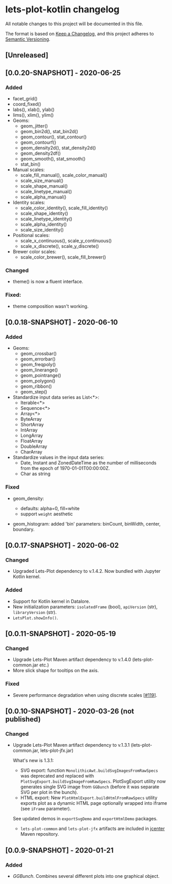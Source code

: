# lets-plot-kotlin changelog

All notable changes to this project will be documented in this file.

The format is based on [Keep a Changelog](https://keepachangelog.com/en/1.0.0/),
and this project adheres to [Semantic Versioning](https://semver.org/spec/v2.0.0.html).

## [Unreleased]

## [0.0.20-SNAPSHOT] - 2020-06-25
### Added
- facet_grid() 
- coord_fixed()
- labs(), xlab(), ylab()
- lims(), xlim(), ylim()
- Geoms:
    - geom_jitter()
    - geom_bin2d(), stat_bin2d()
    - geom_contour(), stat_contour()
    - geom_contourf()
    - geom_density2d(), stat_density2d()
    - geom_density2df()
    - geom_smooth(), stat_smooth()
    - stat_bin()
- Manual scales:
    - scale_fill_manual(), scale_color_manual()
    - scale_size_manual()
    - scale_shape_manual()
    - scale_linetype_manual()
    - scale_alpha_manual()
- Identity scales:
    - scale_color_identity(), scale_fill_identity()
    - scale_shape_identity()
    - scale_linetype_identity()
    - scale_alpha_identity()
    - scale_size_identity()
- Positional scales:
    - scale_x_continuous(), scale_y_continuous()
    - scale_x_discrete(), scale_y_discrete()
- Brewer color scales:
    - scale_color_brewer(), scale_fill_brewer()
 
### Changed
- theme() is now a fluent interface.

### Fixed:
- theme composition wasn't working.

## [0.0.18-SNAPSHOT] - 2020-06-10
### Added
- Geoms:
    - geom_crossbar()
    - geom_errorbar()
    - geom_freqpoly()
    - geom_linerange()
    - geom_pointrange()
    - geom_polygon()
    - geom_ribbon()
    - geom_step()    
- Standardize input data series as List<*>:
    - Iterable<*>
    - Sequence<*>
    - Array<*>
    - ByteArray
    - ShortArray
    - IntArray
    - LongArray
    - FloatArray
    - DoubleArray
    - CharArray
- Standardize values in the input data series:
    - Date, Instant and ZonedDateTime as the number of milliseconds from the epoch of 1970-01-01T00:00:00Z.
    - Char as string

### Fixed
- geom_density: 
    - defaults: alpha=0, fill=white
    - support `weight` aesthetic

- geom_histogram: added 'bin' parameters: binCount, binWidth, center, boundary.

## [0.0.17-SNAPSHOT] - 2020-06-02
### Changed
- Upgraded Lets-Plot dependency to v.1.4.2. Now bundled with Jupyter Kotlin kernel. 

### Added
- Support for Kotlin kernel in Datalore.
- New initialization parameters: `isolatedFrame` (bool), `apiVersion` (str), `libraryVersion` (str).
- `LetsPlot.showInfo()`.
 

## [0.0.11-SNAPSHOT] - 2020-05-19
### Changed
- Upgrade Lets-Plot Maven artifact dependency to v.1.4.0 (lets-plot-common.jar etc.)
- More slick shape for tooltips on the axis.

### Fixed
 - Severe performance degradation when using discrete scales [[#119](https://github.com/JetBrains/lets-plot/issues/119)].


## [0.0.10-SNAPSHOT] - 2020-03-26 (not published)
### Changed
- Upgrade Lets-Plot Maven artifact dependency to v.1.3.1 (lets-plot-common.jar, lets-plot-jfx.jar)
  
  What's new is 1.3.1:
    - SVG export: function `MonolithicAwt.buildSvgImagesFromRawSpecs` was deprecated and replaced with  
    `PlotSvgExport.buildSvgImageFromRawSpecs`. PlotSvgExport utility now generates single SVG image from `GGBunch` 
    (before it was separate SVG per plot in the bunch).
    - HTML export: New `PlotHtmlExport.buildHtmlFromRawSpecs` utility exports plot as a dynamic HTML page optionally
      wrapped into iframe (see `iFrame` parameter). 
    
    See updated demos in `exportSvgDemo` and `exportHtmlDemo` packages.  
    
    - `lets-plot-common` and `lets-plot-jfx` artifacts are included in [jcenter](https://bintray.com/bintray/jcenter) Maven repository.


## [0.0.9-SNAPSHOT] - 2020-01-21
### Added
- *GGBunch*. Combines several different plots into one graphical object.
